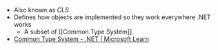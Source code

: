 - Also known as *CLS*
- Defines how objects are implemented so they work everywhere .NET works
	- A subset of [[Common Type System]]
- [Common Type System - .NET | Microsoft Learn](https://learn.microsoft.com/en-us/dotnet/standard/base-types/common-type-system)


